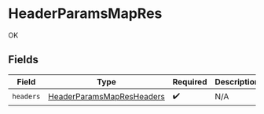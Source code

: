 # HeaderParamsMapRes

OK


## Fields

| Field                                                                             | Type                                                                              | Required                                                                          | Description                                                                       |
| --------------------------------------------------------------------------------- | --------------------------------------------------------------------------------- | --------------------------------------------------------------------------------- | --------------------------------------------------------------------------------- |
| `headers`                                                                         | [HeaderParamsMapResHeaders](../../models/operations/headerparamsmapresheaders.md) | :heavy_check_mark:                                                                | N/A                                                                               |